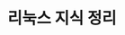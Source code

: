---
title: "리눅스 지식 정리"
permalink: /categories/linux/
layout: category
author_profile: true
taxonomy: linux
sidebar:
  nav : "docs"
---